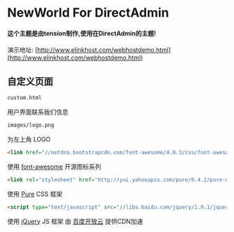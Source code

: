 # NewWorld For DirectAdmin #

#### 这个主题是由tension制作,使用在DirectAdmin的主题!

演示地址: [http://www.elinkhost.com/webhostdemo.html](http://www.elinkhost.com/webhostdemo.html)

## 自定义页面 ##

```html
custom.html
```
用户界面联系我们信息

```html
images/logo.png
```
为左上角 LOGO

```html
<link href="//netdna.bootstrapcdn.com/font-awesome/4.0.3/css/font-awesome.css" rel="stylesheet">
```

使用 [font-awesome](http://fortawesome.github.io/Font-Awesome/) 开源图标系列

```html
<link rel="stylesheet" href="http://yui.yahooapis.com/pure/0.4.2/pure-min.css">
```

使用 [Pure](http://purecss.io/) CSS 框架

```html
<script type="text/javascript" src="//libs.baidu.com/jquery/1.9.1/jquery.min.js"></script>
```

使用 [jQuery](http://jquery.com/) JS 框架 由 [百度开放云](http://libs.baidu.com/) 提供CDN加速
